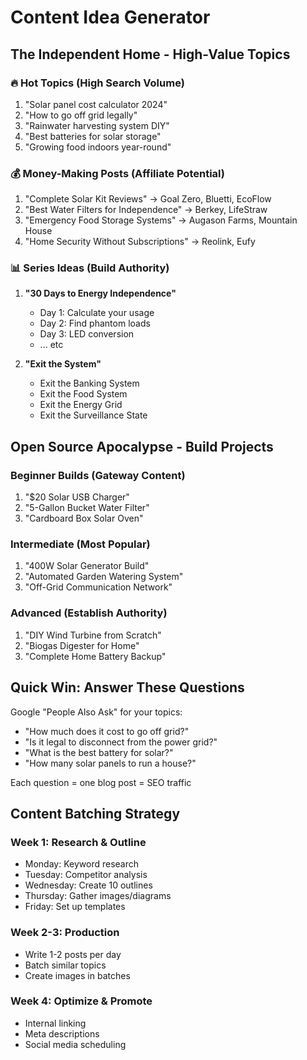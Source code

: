 # Content Idea Generator

## The Independent Home - High-Value Topics

### 🔥 Hot Topics (High Search Volume)
1. "Solar panel cost calculator 2024"
2. "How to go off grid legally"
3. "Rainwater harvesting system DIY"
4. "Best batteries for solar storage"
5. "Growing food indoors year-round"

### 💰 Money-Making Posts (Affiliate Potential)
1. "Complete Solar Kit Reviews" → Goal Zero, Bluetti, EcoFlow
2. "Best Water Filters for Independence" → Berkey, LifeStraw
3. "Emergency Food Storage Systems" → Augason Farms, Mountain House
4. "Home Security Without Subscriptions" → Reolink, Eufy

### 📊 Series Ideas (Build Authority)
1. **"30 Days to Energy Independence"**
   - Day 1: Calculate your usage
   - Day 2: Find phantom loads
   - Day 3: LED conversion
   - ... etc

2. **"Exit the System"**
   - Exit the Banking System
   - Exit the Food System
   - Exit the Energy Grid
   - Exit the Surveillance State

## Open Source Apocalypse - Build Projects

### Beginner Builds (Gateway Content)
1. "$20 Solar USB Charger"
2. "5-Gallon Bucket Water Filter"
3. "Cardboard Box Solar Oven"

### Intermediate (Most Popular)
1. "400W Solar Generator Build"
2. "Automated Garden Watering System"
3. "Off-Grid Communication Network"

### Advanced (Establish Authority)
1. "DIY Wind Turbine from Scratch"
2. "Biogas Digester for Home"
3. "Complete Home Battery Backup"

## Quick Win: Answer These Questions

Google "People Also Ask" for your topics:
- "How much does it cost to go off grid?"
- "Is it legal to disconnect from the power grid?"
- "What is the best battery for solar?"
- "How many solar panels to run a house?"

Each question = one blog post = SEO traffic

## Content Batching Strategy

### Week 1: Research & Outline
- Monday: Keyword research
- Tuesday: Competitor analysis  
- Wednesday: Create 10 outlines
- Thursday: Gather images/diagrams
- Friday: Set up templates

### Week 2-3: Production
- Write 1-2 posts per day
- Batch similar topics
- Create images in batches

### Week 4: Optimize & Promote
- Internal linking
- Meta descriptions
- Social media scheduling